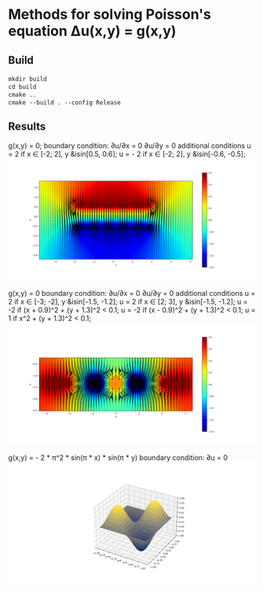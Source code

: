 # Methods for solving Poisson's equation &Delta;u(x,y) = g(x,y)

## Build

```
mkdir build
cd build
cmake ..
cmake --build . --config Release
```

## Results

g(x,y) = 0; 
boundary condition: 
    &part;u/&part;x = 0 &part;u/&part;y = 0
additional conditions 
    u = 2 if x &isin; [-2; 2], y &isin[0.5, 0.6];
    u = - 2 if x &isin; [-2; 2], y &isin[-0.6, -0.5];
<img src="./results/Figure_1.png" width="600px">

g(x,y) = 0
boundary condition:
    &part;u/&part;x = 0 &part;u/&part;y = 0
additional conditions 
    u = 2 if x &isin; [-3; -2], y &isin[-1.5, -1.2];
    u = 2 if x &isin; [2; 3], y &isin[-1.5, -1.2];
    u = -2 if (x + 0.9)^2 + (y + 1.3)^2 < 0.1;
    u = -2 if (x - 0.9)^2 + (y + 1.3)^2 < 0.1;
    u = 1 if x^2 + (y + 1.3)^2 < 0.1;
<img src="./results/Figure_2.png" width="600px">

g(x,y) = - 2 * &pi;^2 * sin(&pi; * x) * sin(&pi; * y)
boundary condition:
    &part;u = 0 
<img src="./results/Figure_3.png" width="600px">
